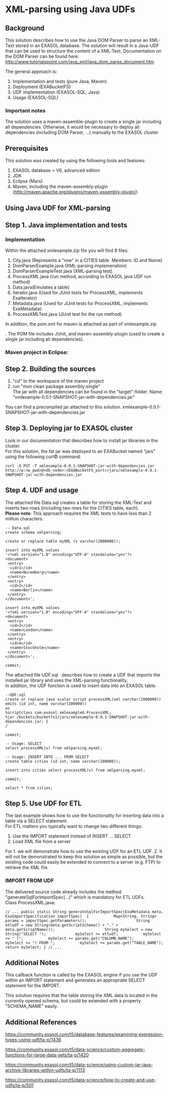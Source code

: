 # XML-parsing using Java UDFs 
## Background

This solution describes how to use the Java DOM Parser to parse an XML-Text stored in an EXASOL database. The solution will result in a Java-UDF that can be used to structure the content of a XML-Text. Documentation on the DOM Parser can be found here:  
<http://www.tutorialspoint.com/java_xml/java_dom_parse_document.htm>

The general approach is:

1. Implementation and tests (pure Java, Maven)
2. Deployment (EXABucketFS)
3. UDF implementation (EXASOL-SQL, Java)
4. Usage (EXASOL-SQL)

### Important notes

The solution uses a maven-assemble-plugin to create a single jar including all dependencies. Otherwise, it would be necessary to deploy all dependencies (including DOM Parser, ...) manually to the EXASOL cluster.

## Prerequisites

This solution was created by using the following tools and features:

1. EXASOL database > V6, advanced edition
2. JDK
3. Eclipse (Mars)
4. Maven, including the maven-assembly-plugin (<http://maven.apache.org/plugins/maven-assembly-plugin/>)

## Using Java UDF for XML-parsing

## Step 1. Java implementation and tests

### Implementation

Within the attached xmlexample.zip file you will find 8 files:

1. City.java (Represents a "row" in a CITIES table. Members: ID and Name)
2. DomParserExample.java (XML-parsing implemenation)
3. DomParserExampleTest.java (XML-parsing test)
4. ProcessXML.java (run method, according to EXASOL java UDF run method)
5. Data.java(Emulates a table)
6. Iterator.java (Used for JUnit tests for ProcessXML, implements ExaIterator)
7. Metadata.java (Used for JUnit tests for ProcessXML, implements ExaMetadata)
8. ProcessXMLTest.java (JUnit test for the run method)

In addition, the pom.xml for maven is attached as part of xmlexample.zip 

. The POM file includes JUnit, and maven-assembly-plugin (used to create a single jar including all dependencies).

### Maven project in Eclipse:

## Step 2. Building the sources

1. "cd" to the workspace of the maven project
2. run "mvn clean package assembly:single"  
The jar with all dependencies can be found in the "target"-folder. Name: "xmlexample-0.0.1-SNAPSHOT-jar-with-dependencies.jar"

You can find a precompiled jar attached to this solution. xmlexample-0.0.1-SNAPSHOT-jar-with-dependencies.jar 

## Step 3. Deploying jar to EXASOL cluster

Look in our documentation that describes how to install jar libraries in the cluster.  
For this solution, the fat jar was deployed to an EXABucket named "jars" using the following curl© command:


```"code
curl -X PUT -T xmlexample-0.0.1-SNAPSHOT-jar-with-dependencies.jar   http://w:<w_pwd>@<db_node>:<EXABucketFS_port>/jars/xmlexample-0.0.1-SNAPSHOT-jar-with-dependencies.jar 
```
## Step 4. UDF and usage

The attached file Data.sql creates a table for storing the XML-Text and inserts two rows (including two rows for the CITIES table, each).   
**Please note**: This approach requires the XML texts to have less than 2 million characters.


```"code
-- Data.sql
create schema xmlparsing;  

create or replace table myXML (v varchar(2000000));  

insert into myXML values  
'<?xml version="1.0" encoding="UTF-8" standalone="yes"?> 
<document>           
 <entry>           
  <id>1</id>           
  <name>Nuremberg</name>      
 </entry>      
 <entry>           
  <id>2</id>           
  <name>Berlin</name>      
 </entry> 
</document>';  

insert into myXML values  
'<?xml version="1.0" encoding="UTF-8" standalone="yes"?> 
<document>           
 <entry>           
  <id>3</id>           
  <name>London</name>      
 </entry>      
 <entry>           
  <id>4</id>           
  <name>Stockholm</name>      
 </entry> 
</document>';  

commit; 
```
The attached file UDF.sql   describes how to create a UDF that imports the installed jar library and uses the XML-parsing functionality.  
In addition, the UDF function is used to insert data into an EXASOL table.


```"code
--UDF.sql
create or replace java scalar script processXML(xml varchar(2000000))  
emits (id int, name varchar(200000)) 
as 
%scriptclass com.exasol.xmlexample6.ProcessXML;  
%jar /buckets/bucketfs1/jars/xmlexample-0.0.1-SNAPSHOT-jar-with-dependencies.jar; } 
/ 

commit; 

-- Usage: SELECT 
select processXML(v) from xmlparsing.myxml;  

-- Usage: INSERT INTO ... FROM SELECT 
create table cities (id int, name varchar(200000)); 

insert into cities select processXML(v) from xmlparsing.myxml; 

commit;  

select * from cities;  
```
## Step 5. Use UDF for ETL

The last example shows how to use the functionality for inserting data into a table via a SELECT statement.  
For ETL matters you typically want to change two different things:

1. Use the IMPORT statement instead of INSERT ... SELECT
2. Load XML file from a server

For 1. we will demonstrate how to use the existing UDF for an ETL UDF. 2. It will not be demonstrated to keep this solution as simple as possible, but the existing code could easily be extended to connect to a server (e.g. FTP) to retrieve the XML file.

### IMPORT FROM UDF

The delivered source code already includes the method "generateSqlForImportSpec(...)" which is mandatory for ETL UDFs.  
Class ProcessXML.java:


```"code
// ... public static String generateSqlForImportSpec(ExaMetadata meta, ExaImportSpecification importSpec)  {           Map<String, String> params = importSpec.getParameters();                      String etludf = new String(meta.getScriptSchema() + "." + meta.getScriptName());                      String mySelect = new String("SELECT ");             mySelect += etludf;           mySelect += " (";           mySelect += params.get("COLUMN_NAME");           mySelect += ") FROM ";           mySelect += params.get("TABLE_NAME");           return mySelect; } // ... 
```
## Additional Notes

This callback function is called by the EXASOL engine if you use the UDF within an IMPORT statement and generates an appropriate SELECT statement for the IMPORT.

This solution requires that the table storing the XML data is located in the currently opened schema, but could be extended with a property "SCHEMA_NAME" easily.

## Additional References

<https://community.exasol.com/t5/database-features/examining-expression-types-using-udf/ta-p/1436>

<https://community.exasol.com/t5/data-science/custom-aggregate-functions-for-large-data-sets/ta-p/1420>

<https://community.exasol.com/t5/data-science/using-custom-jar-java-archive-libraries-within-udfs/ta-p/1113>

<https://community.exasol.com/t5/data-science/how-to-create-and-use-udfs/ta-p/501>


